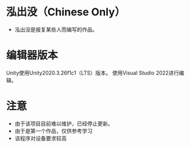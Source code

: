 # 泓出没（Chinese Only）
- 泓出没是报复某些人而编写的作品。
# 编辑器版本
Unity使用Unity2020.3.26f1c1（LTS）版本。
使用Visual Studio 2022进行编辑。
# 注意
- 由于该项目目前难以维护，已经停止更新。
- 由于是第一个作品，仅供参考学习
- 该程序对设备要求较高